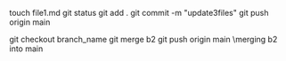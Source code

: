 touch file1.md
git status
git add .
git commit -m "update3files"
git push origin main

git checkout branch_name
git merge b2
git push origin main \\merging b2 into main